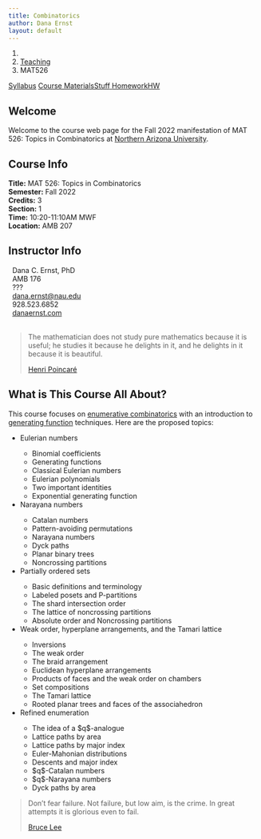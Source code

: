 ```yaml
---
title: Combinatorics
author: Dana Ernst
layout: default
---
```


<ol class="breadcrumb">
  <li><a href="/"><i class="fa fa-home"></i></a></li>
  <li><a href="/teaching/">Teaching</a></li>
  <li class="active">MAT526</li>
</ol>

<div class="row">
<div class="col-xs-12">
<div class="btn-group btn-group-justified">
<a class="btn btn-default btn-success" href="{{site.baseurl}}/teaching/mat526f22/syllabus/">Syllabus</a>
<a class="btn btn-default btn-primary" href="{{site.baseurl}}/teaching/mat526f22/materials/">
<span class="hidden-xs">Course Materials</span><span class="visible-xs">Stuff</span>
</a>
<a class="btn btn-default btn-warning" href="{{site.baseurl}}/teaching/mat526f22/homework/">
<span class="hidden-xs">Homework</span><span class="visible-xs">HW</span>
</a>
<!-- <a class="btn btn-default btn-info" href="{{site.baseurl}}/teaching/mat526f22/journal/">Journal</a> -->
</div>
</div>
</div>

## Welcome ##
Welcome to the course web page for the Fall 2022 manifestation of MAT 526: Topics in Combinatorics at [Northern Arizona University](http://nau.edu).

<div class="row">
  <div class="col-xs-12 col-sm-6">
<div>
<h2>Course Info</h2>
<strong>Title:</strong> MAT 526: Topics in Combinatorics<br />
<strong>Semester:</strong> Fall 2022<br />
<strong>Credits:</strong> 3<br />
<strong>Section:</strong> 1<br />
<strong>Time:</strong> 10:20-11:10AM MWF<br />
<strong>Location:</strong> AMB 207
</div>
  </div>

  <div class="col-xs-12 col-sm-6">
<div>
  <h2>Instructor Info</h2>
  <i class="fa fa-user fa-fw"></i>&nbsp; Dana C. Ernst, PhD<br />
  <i class="fa fa-university fa-fw"></i>&nbsp; AMB 176<br />
  <i class="fa fa-users fa-fw"></i>&nbsp; ???<br />
  <i class="far fa-envelope fa-fw"></i>&nbsp; <a href="mailto:dana.ernst@nau.edu">dana.ernst@nau.edu</a><br />
  <i class="fa fa-phone fa-fw"></i>&nbsp; 928.523.6852<br />
  <i class="fa fa-link fa-fw"></i>&nbsp; <a href="{{site.baseurl}}">danaernst.com</a>
</div>
  </div>
</div>

<br />

<blockquote>
<p>The mathematician does not study pure mathematics because it is useful; he studies it because he delights in it, and he delights in it because it is beautiful.</p>
<footer><a href="https://en.wikipedia.org/wiki/Henri_Poincaré">Henri Poincaré</a></footer>
</blockquote>

## What is This Course All About? ##
This course focuses on [enumerative combinatorics](https://en.wikipedia.org/wiki/Enumerative_combinatorics) with an introduction to [generating function](https://en.wikipedia.org/wiki/Generating_function) techniques. Here are the proposed topics:

<ul>
<li>Eulerian numbers</li>
<ul>
  <li>Binomial coefficients</li>
  <li>Generating functions</li>
  <li>Classical Eulerian numbers</li>
  <li>Eulerian polynomials</li>
  <li>Two important identities</li>
  <li>Exponential generating function</li>
</ul>
<li>Narayana numbers</li>
<ul>
  <li>Catalan numbers</li>
  <li>Pattern-avoiding permutations</li>
  <li>Narayana numbers</li>
  <li>Dyck paths</li>
  <li>Planar binary trees</li>
  <li>Noncrossing partitions</li>
</ul>
<li>Partially ordered sets</li>
<ul>
  <li>Basic definitions and terminology</li>
  <li>Labeled posets and P-partitions</li>
  <li>The shard intersection order</li>
  <li>The lattice of noncrossing partitions</li>
  <li>Absolute order and Noncrossing partitions</li>
</ul>
<!-- <li>Gamma-nonnegativity</li>
<ul>
  <li>The idea of gamma-nonnegativity</li>
  <li>Gamma-nonnegativity for Eulerian numbers</li>
  <li>Gamma-nonnegativity for Narayana numbers</li>
  <li>Palindromicity, unimodality, and the gamma basis</li>
  <li>Computing the gamma vector</li>
  <li>Real roots and log-concavity</li>
  <li>Symmetric boolean decomposition</li>
</ul> -->
<li>Weak order, hyperplane arrangements, and the Tamari lattice</li>
<ul>
  <li>Inversions</li>
  <li>The weak order</li>
  <li>The braid arrangement</li>
  <li>Euclidean hyperplane arrangements</li>
  <li>Products of faces and the weak order on chambers</li>
  <li>Set compositions</li>
  <li>The Tamari lattice</li>
  <li>Rooted planar trees and faces of the associahedron</li>
</ul>
<li>Refined enumeration</li>
<ul>
  <li>The idea of a $q$-analogue</li>
  <li>Lattice paths by area</li>
  <li>Lattice paths by major index</li>
  <li>Euler-Mahonian distributions</li>
  <li>Descents and major index</li>
  <li>$q$-Catalan numbers</li>
  <li>$q$-Narayana numbers</li>
  <li>Dyck paths by area</li>
</ul>
<!-- <li>Coxeter groups</li>
<ul>
  <li>The symmetric group</li>
  <li>Finite Coxeter groups: generators and relations</li>
  <li>$W$-Mahonian distribution</li>
  <li>$W$-Eulerian numbers</li>
  <li>Finite reflection groups and root systems</li>
  <li>The Coxeter arrangement and the Coxeter complex</li>
  <li>Action of $W$ and cosets of parabolic subgroups</li>
  <li>Counting faces in the Coxeter complex</li>
  <li>The $W$-Euler-Mahonian distribution</li>
  <li>The weak order</li>
  <li>The shard intersection order</li>
</ul> -->
</ul>

<!-- </div> -->

<blockquote>
<p>Don’t fear failure.  Not failure, but low aim, is the crime. In great attempts it is glorious even to fail.</p>
<footer><a href="https://en.wikipedia.org/wiki/Bruce_Lee">Bruce Lee</a></footer>
</blockquote>

<br />
